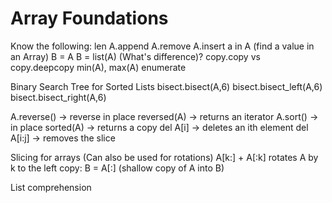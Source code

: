# Array Foundations

Know the following:
len 
A.append
A.remove
A.insert
a in A (find a value in an Array)
B = A 
B = list(A) (What's difference)?
copy.copy vs copy.deepcopy
min(A), max(A)
enumerate

Binary Search Tree for Sorted Lists
bisect.bisect(A,6)
bisect.bisect_left(A,6)
bisect.bisect_right(A,6)

A.reverse() -> reverse in place
reversed(A) -> returns an iterator
A.sort() -> in place
sorted(A) -> returns a copy
del A[i] -> deletes an ith element
del A[i:j] -> removes the slice

Slicing for arrays (Can also be used for rotations)
A[k:] + A[:k] rotates A by k to the left
copy: B = A[:] (shallow copy of A into B)

List comprehension